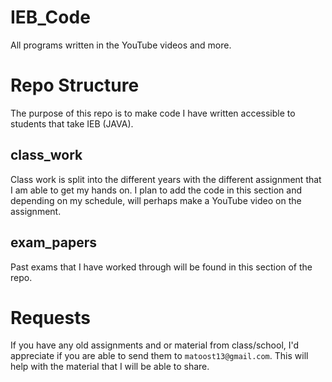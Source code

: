 # IEB_Code

All programs written in the YouTube videos and more.

# Repo Structure

The purpose of this repo is to make code I have written accessible to students that take IEB (JAVA).

## class_work

Class work is split into the different years with the different assignment that I am able to get my
hands on. I plan to add the code in this section and depending on my schedule, will perhaps make a
YouTube video on the assignment.

## exam_papers

Past exams that I have worked through will be found in this section of the repo.

# Requests

If you have any old assignments and or material from class/school, I'd appreciate if you are able to
send them to `matoost13@gmail.com`. This will help with the material that I will be able to share.
